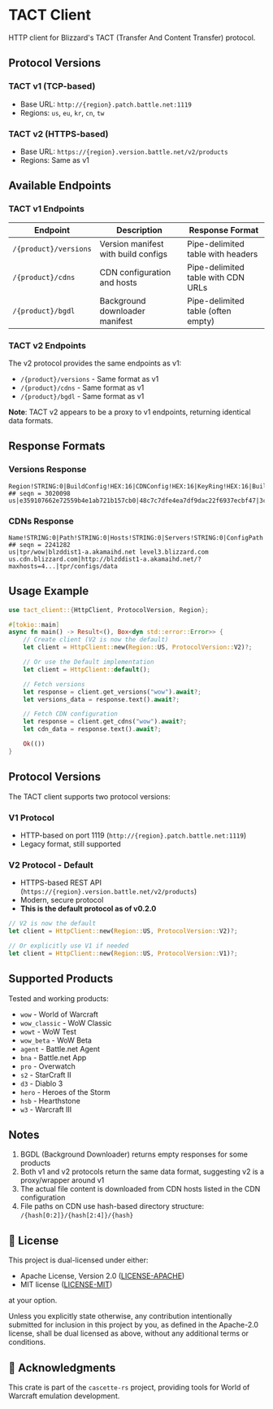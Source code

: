 # TACT Client

HTTP client for Blizzard's TACT (Transfer And Content Transfer) protocol.

## Protocol Versions

### TACT v1 (TCP-based)

- Base URL: `http://{region}.patch.battle.net:1119`
- Regions: `us`, `eu`, `kr`, `cn`, `tw`

### TACT v2 (HTTPS-based)

- Base URL: `https://{region}.version.battle.net/v2/products`
- Regions: Same as v1

## Available Endpoints

### TACT v1 Endpoints

| Endpoint | Description | Response Format |
|----------|-------------|-----------------|
| `/{product}/versions` | Version manifest with build configs | Pipe-delimited table with headers |
| `/{product}/cdns` | CDN configuration and hosts | Pipe-delimited table with CDN URLs |
| `/{product}/bgdl` | Background downloader manifest | Pipe-delimited table (often empty) |

### TACT v2 Endpoints

The v2 protocol provides the same endpoints as v1:

- `/{product}/versions` - Same format as v1
- `/{product}/cdns` - Same format as v1
- `/{product}/bgdl` - Same format as v1

**Note**: TACT v2 appears to be a proxy to v1 endpoints, returning identical data formats.

## Response Formats

### Versions Response

```
Region!STRING:0|BuildConfig!HEX:16|CDNConfig!HEX:16|KeyRing!HEX:16|BuildId!DEC:4|VersionsName!String:0|ProductConfig!HEX:16
## seqn = 3020098
us|e359107662e72559b4e1ab721b157cb0|48c7c7dfe4ea7df9dac22f6937ecbf47|3ca57fe7319a297346440e4d2a03a0cd|61559|11.1.7.61559|53020d32e1a25648c8e1eafd5771935f
```

### CDNs Response

```
Name!STRING:0|Path!STRING:0|Hosts!STRING:0|Servers!STRING:0|ConfigPath!STRING:0
## seqn = 2241282
us|tpr/wow|blzddist1-a.akamaihd.net level3.blizzard.com us.cdn.blizzard.com|http://blzddist1-a.akamaihd.net/?maxhosts=4...|tpr/configs/data
```

## Usage Example

```rust
use tact_client::{HttpClient, ProtocolVersion, Region};

#[tokio::main]
async fn main() -> Result<(), Box<dyn std::error::Error>> {
    // Create client (V2 is now the default)
    let client = HttpClient::new(Region::US, ProtocolVersion::V2)?;

    // Or use the Default implementation
    let client = HttpClient::default();

    // Fetch versions
    let response = client.get_versions("wow").await?;
    let versions_data = response.text().await?;

    // Fetch CDN configuration
    let response = client.get_cdns("wow").await?;
    let cdn_data = response.text().await?;

    Ok(())
}
```

## Protocol Versions

The TACT client supports two protocol versions:

### V1 Protocol

- HTTP-based on port 1119 (`http://{region}.patch.battle.net:1119`)
- Legacy format, still supported

### V2 Protocol - Default

- HTTPS-based REST API (`https://{region}.version.battle.net/v2/products`)
- Modern, secure protocol
- **This is the default protocol as of v0.2.0**

```rust
// V2 is now the default
let client = HttpClient::new(Region::US, ProtocolVersion::V2)?;

// Or explicitly use V1 if needed
let client = HttpClient::new(Region::US, ProtocolVersion::V1)?;
```

## Supported Products

Tested and working products:

- `wow` - World of Warcraft
- `wow_classic` - WoW Classic
- `wowt` - WoW Test
- `wow_beta` - WoW Beta
- `agent` - Battle.net Agent
- `bna` - Battle.net App
- `pro` - Overwatch
- `s2` - StarCraft II
- `d3` - Diablo 3
- `hero` - Heroes of the Storm
- `hsb` - Hearthstone
- `w3` - Warcraft III

## Notes

1. BGDL (Background Downloader) returns empty responses for some products
2. Both v1 and v2 protocols return the same data format, suggesting v2 is a proxy/wrapper around v1
3. The actual file content is downloaded from CDN hosts listed in the CDN configuration
4. File paths on CDN use hash-based directory structure: `/{hash[0:2]}/{hash[2:4]}/{hash}`

## 📄 License

This project is dual-licensed under either:

- Apache License, Version 2.0 ([LICENSE-APACHE](LICENSE-APACHE))
- MIT license ([LICENSE-MIT](LICENSE-MIT))

at your option.

Unless you explicitly state otherwise, any contribution intentionally submitted
for inclusion in this project by you, as defined in the Apache-2.0 license, shall
be dual licensed as above, without any additional terms or conditions.

## 🫶 Acknowledgments

This crate is part of the `cascette-rs` project, providing tools for World of Warcraft
emulation development.
